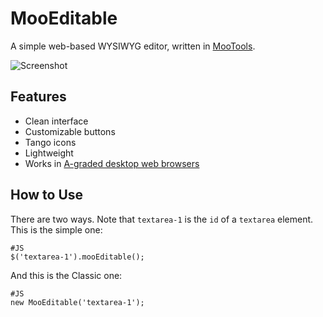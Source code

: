 MooEditable
===========

A simple web-based WYSIWYG editor, written in [MooTools](http://mootools.net/).

![Screenshot](http://capripot.github.com/mooeditable-bootstrap/mooeditable-screenshot.png)

Features
--------

* Clean interface
* Customizable buttons
* Tango icons
* Lightweight
* Works in [A-graded desktop web browsers](http://developer.yahoo.com/yui/articles/gbs/)

How to Use
----------

There are two ways. Note that `textarea-1` is the `id` of a `textarea` element. This is the simple one:

	#JS
	$('textarea-1').mooEditable();

And this is the Classic one:

	#JS
	new MooEditable('textarea-1');
